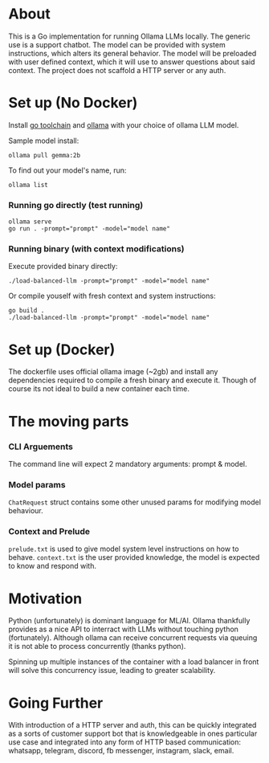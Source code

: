 # About

This is a Go implementation for running Ollama LLMs locally. The generic use is a support chatbot. The model can be provided with system instructions, which alters its general behavior. The model will be preloaded with user defined context, which it will use to answer questions about said context. The project does not scaffold a HTTP server or any auth.

# Set up (No Docker)
Install [go toolchain](https://go.dev/) and [ollama](https://ollama.com/) with your choice of ollama LLM model.

Sample model install:

    ollama pull gemma:2b

To find out your model's name, run:

    ollama list

### Running go directly (test running)
    ollama serve
    go run . -prompt="prompt" -model="model name"

### Running binary (with context modifications)
Execute provided binary directly:

    ./load-balanced-llm -prompt="prompt" -model="model name"

Or compile youself with fresh context and system instructions:

    go build .
    ./load-balanced-llm -prompt="prompt" -model="model name"


# Set up (Docker)
The dockerfile uses official ollama image (~2gb) and install any dependencies required to compile a fresh binary and execute it. Though of course its not ideal to build a new container each time.

# The moving parts

### CLI Arguements
The command line will expect 2 mandatory arguments: prompt & model.

### Model params

`ChatRequest` struct contains some other unused params for modifying model behaviour.

### Context and Prelude
`prelude.txt` is used to give model system level instructions on how to behave.
`context.txt` is the user provided knowledge, the model is expected to know and respond with.



# Motivation
Python (unfortunately) is dominant language for ML/AI. Ollama thankfully provides as a nice API to interract with LLMs without touching python (fortunately). Although ollama can receive concurrent requests via queuing it is not able to process concurrently (thanks python).

Spinning up multiple instances of the container with a load balancer in front will solve this concurrency issue, leading to greater scalability.


# Going Further
With introduction of a HTTP server and auth, this can be quickly integrated as a sorts of customer support bot that is knowledgeable in ones particular use case and integrated into any form of HTTP based communication: whatsapp, telegram, discord, fb messenger, instagram, slack, email.
